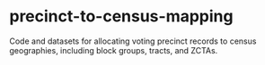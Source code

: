 # precinct-to-census-mapping
Code and datasets for allocating voting precinct records to census geographies, including block groups, tracts, and ZCTAs.
